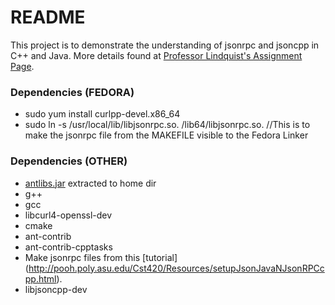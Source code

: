 # README #

This project is to demonstrate the understanding of jsonrpc and jsoncpp in C++ and Java. More details found at [Professor Lindquist's Assignment Page](http://pooh.poly.asu.edu/Cst420/Assigns/Assign4/assign4.html).


### Dependencies (FEDORA) ###
* sudo yum install curlpp-devel.x86_64
* sudo ln -s /usr/local/lib/libjsonrpc.so. /lib64/libjsonrpc.so.      //This is to make the jsonrpc file from the MAKEFILE visible to the Fedora Linker

### Dependencies (OTHER) ###
* [antlibs.jar](http://pooh.poly.asu.edu/Cst420/Resources/antlibs.jar) extracted to home dir
* g++
* gcc
* libcurl4-openssl-dev
* cmake
* ant-contrib
* ant-contrib-cpptasks
* Make jsonrpc files from this [tutorial]
(http://pooh.poly.asu.edu/Cst420/Resources/setupJsonJavaNJsonRPCcpp.html).
* libjsoncpp-dev